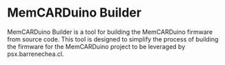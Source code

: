 # MemCARDuino Builder

MemCARDuino Builder is a tool for building the MemCARDuino firmware from source code. This tool is designed to simplify the process of building the firmware for the MemCARDuino project to be leveraged by psx.barrenechea.cl.

